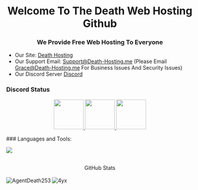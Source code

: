 <h1 align="center">Welcome To The Death Web Hosting Github</h1>
<h3 align="center">We Provide Free Web Hosting To Everyone</h3>

- Our Site: [Death Hosting](https://death-hosting.me)
- Our Support Email: Support@Death-Hosting.me (Please Email Grace@Death-Hosting.me For Business Issues And Security Issues)
- Our Discord Server [Discord](https://discord.death-hosting.me)



### Discord Status
<p align="center">
<a href="https://discord.com/users/991140932432965693">
<img height="80px" src="https://discord.c99.nl/widget/theme-2/991140932432965693.png" /> <a href="https://discord.com/users/590617001811247105">
<img height="80px" src="https://discord.c99.nl/widget/theme-2/590617001811247105.png" /> <a href="https://discord.com/users/282911966752931843">
<img height="80px" src="https://discord.c99.nl/widget/theme-2/282911966752931843.png" />
</a>
</p>
<p align="center">

</a>
</p>
### Languages and Tools:
<p align="left">
<img src="https://img.shields.io/badge/Node.JS-black?style=for-the-badge&logo=node.js" />
</p>
<br>




  <center>GitHub Stats</center>
</br>
<img align="left" alt="AgentDeath253" src="https://github-readme-stats.vercel.app/api?username=agentdeath253&show_icons=true&locale=en&theme=dark&layout=compact" />
<img align="center" alt="4yx" src="https://github-readme-stats.vercel.app/api?username=4yx&show_icons=true&locale=en&theme=dark&layout=compact" />

